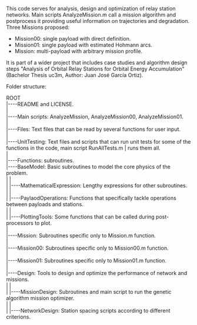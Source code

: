 This code serves for analysis, design and optimization of relay station networks. Main scripts AnalyzeMission.m call a mission algorithm and postprocess it providing useful information on trajectories and degradation. Three Missions proposed:

- Mission00: single payload with direct definition.
- Mission01: single payload with estimated Hohmann arcs.
- Mission: multi-payload with arbitrary mission profile.


It is part of a wider project that includes case studies and algorithm design steps "Analysis of Orbital Relay Stations for Orbital Energy Accumulation" (Bachelor Thesis uc3m, Author: Juan José García Ortiz).

Folder structure:

ROOT<br>
|----README and LICENSE.<br>
|<br>
|----Main scripts: AnalyzeMission, AnalyzeMission00, AnalyzeMission01.<br>
|<br>
|----Files: Text files that can be read by several functions for user input.<br>
|<br>
|----UnitTesting: Text files and scripts that can run unit tests for some of the functions in the code, main script RunAllTests.m | runs them all.<br>
|<br>
|----Functions: subroutines.<br>
        |----BaseModel: Basic subroutines to model the core physics of the problem.<br>
        |       |<br>
	|	|----MathematicalExpression: Lengthy expressions for other subroutines.<br>
	|	|<br>
	|	|----PaylaodOperations: Functions that specifically tackle operations between payloads and stations.<br>
	|	|<br>
	|	|----PlottingTools: Some functions that can be called during post-processors to plot.<br>
	|<br>
	|----Mission: Subroutines specific only to Mission.m function.<br>
	|<br>
	|----Mission00: Subroutines specific only to Mission00.m function.<br>
	|<br>
	|----Mission01: Subroutines specific only to Mission01.m function.<br>
	|<br>
	|----Design: Tools to design and optimize the performance of network and missions.<br>
	|	|<br>
	|	|----MissionDesign: Subroutines and main script to run the genetic algorithm mission optimizer.<br>
	|	|<br>
	|	|----NetworkDesign: Station spacing scripts according to different criterions.<br>
